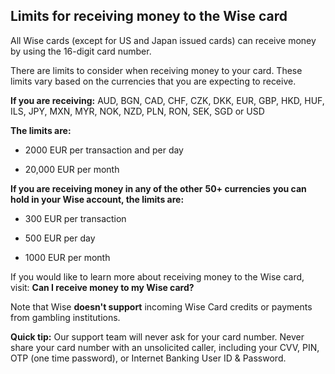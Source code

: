## Limits for receiving money to the Wise card  
All Wise cards (except for US and Japan issued cards) can receive money by using the 16-digit card number.

There are limits to consider when receiving money to your card. These limits vary based on the currencies that you are expecting to receive.

 **If you are receiving:** AUD, BGN, CAD, CHF, CZK, DKK, EUR, GBP, HKD, HUF, ILS, JPY, MXN, MYR, NOK, NZD, PLN, RON, SEK, SGD or USD

 **The limits are:**

  * 2000 EUR per transaction and per day

  * 20,000 EUR per month




 **If you are receiving money in any of the other** **50+ currencies** **you can hold in your Wise account, the limits are:**

  * 300 EUR per transaction

  * 500 EUR per day

  * 1000 EUR per month




If you would like to learn more about receiving money to the Wise card, visit: **Can I receive money to my Wise card?**

Note that Wise **doesn't support** incoming Wise Card credits or payments from gambling institutions.

 **Quick tip:** Our support team will never ask for your card number. Never share your card number with an unsolicited caller, including your CVV, PIN, OTP (one time password), or Internet Banking User ID & Password.